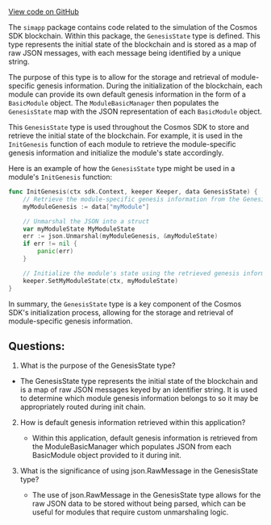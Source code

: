 [View code on GitHub](https://github.com/cosmos/cosmos-sdk.git/simapp/genesis.go)

The `simapp` package contains code related to the simulation of the Cosmos SDK blockchain. Within this package, the `GenesisState` type is defined. This type represents the initial state of the blockchain and is stored as a map of raw JSON messages, with each message being identified by a unique string.

The purpose of this type is to allow for the storage and retrieval of module-specific genesis information. During the initialization of the blockchain, each module can provide its own default genesis information in the form of a `BasicModule` object. The `ModuleBasicManager` then populates the `GenesisState` map with the JSON representation of each `BasicModule` object.

This `GenesisState` type is used throughout the Cosmos SDK to store and retrieve the initial state of the blockchain. For example, it is used in the `InitGenesis` function of each module to retrieve the module-specific genesis information and initialize the module's state accordingly.

Here is an example of how the `GenesisState` type might be used in a module's `InitGenesis` function:

```go
func InitGenesis(ctx sdk.Context, keeper Keeper, data GenesisState) {
    // Retrieve the module-specific genesis information from the GenesisState
    myModuleGenesis := data["myModule"]

    // Unmarshal the JSON into a struct
    var myModuleState MyModuleState
    err := json.Unmarshal(myModuleGenesis, &myModuleState)
    if err != nil {
        panic(err)
    }

    // Initialize the module's state using the retrieved genesis information
    keeper.SetMyModuleState(ctx, myModuleState)
}
```

In summary, the `GenesisState` type is a key component of the Cosmos SDK's initialization process, allowing for the storage and retrieval of module-specific genesis information.
## Questions: 
 1. What is the purpose of the GenesisState type?
   - The GenesisState type represents the initial state of the blockchain and is a map of raw JSON messages keyed by an identifier string. It is used to determine which module genesis information belongs to so it may be appropriately routed during init chain.

2. How is default genesis information retrieved within this application?
   - Within this application, default genesis information is retrieved from the ModuleBasicManager which populates JSON from each BasicModule object provided to it during init.

3. What is the significance of using json.RawMessage in the GenesisState type?
   - The use of json.RawMessage in the GenesisState type allows for the raw JSON data to be stored without being parsed, which can be useful for modules that require custom unmarshaling logic.